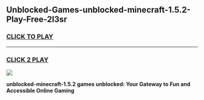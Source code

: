 
## Unblocked-Games-unblocked-minecraft-1.5.2-Play-Free-2l3sr
<h3>
<a href="https://premium76.site?title=unblocked-minecraft-1.5.2&ref=19M">CLICK TO PLAY</a></h3>
<hr>

<h3>
<a href="https://premium76.site?title=unblocked-minecraft-1.5.2&ref=19M">CLICK 2 PLAY</a>
  
</h3>

<a href="https://premium76.site?title=unblocked-minecraft-1.5.2&ref=19M"><img src="https://clearcache.store/games.png"></a>


**unblocked-minecraft-1.5.2 games unblocked: Your Gateway to Fun and Accessible Online Gaming**
